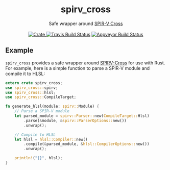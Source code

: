 <h1 align="center">
  spirv_cross
</h1>
<div align="center">
  Safe wrapper around <a href="https://github.com/KhronosGroup/SPIRV-Cross">SPIR-V Cross</a>
</div>
<br />
<div align="center">
  <a href="https://crates.io/crates/spirv_cross"><img src="http://img.shields.io/crates/v/spirv_cross.svg?label=spirv_cross" alt="Crate"> </a><a href="https://travis-ci.org/grovesNL/spirv_cross"><img src="https://travis-ci.org/grovesNL/spirv_cross.svg?branch=master" alt="Travis Build Status" /></a> <a href="https://ci.appveyor.com/project/grovesNL/spirv-cross/branch/master"><img src="https://ci.appveyor.com/api/projects/status/ja22j0ueje51sd76/branch/master?svg=true" alt="Appveyor Build Status" /></a>
</div>

## Example

`spirv_cross` provides a safe wrapper around [SPIRV-Cross](https://github.com/KhronosGroup/SPIRV-Cross) for use with Rust. For example, here is a simple function to parse a SPIR-V module and compile it to HLSL:

```rust
extern crate spirv_cross;
use spirv_cross::spirv;
use spirv_cross::hlsl;
use spirv_cross::CompileTarget;

fn generate_hlsl(module: spirv::Module) {
    // Parse a SPIR-V module
    let parsed_module = spirv::Parser::new(CompileTarget::Hlsl)
        .parse(&module, &spirv::ParserOptions::new())
        .unwrap();

    // Compile to HLSL
    let hlsl = hlsl::Compiler::new()
        .compile(&parsed_module, &hlsl::CompilerOptions::new())
        .unwrap();

    println!("{}", hlsl);
}
```